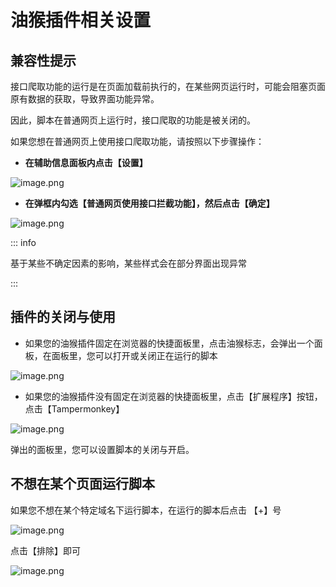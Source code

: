 # 油猴插件相关设置

## 兼容性提示

接口爬取功能的运行是在页面加载前执行的，在某些网页运行时，可能会阻塞页面原有数据的获取，导致界面功能异常。

因此，脚本在普通网页上运行时，接口爬取的功能是被关闭的。

如果您想在普通网页上使用接口爬取功能，请按照以下步骤操作：

 - **在辅助信息面板内点击【设置】**

![image.png](/info/set1.png)

 - **在弹框内勾选【普通网页使用接口拦截功能】，然后点击【确定】**

![image.png](/info/set2.png)

::: info

基于某些不确定因素的影响，某些样式会在部分界面出现异常

:::

## 插件的关闭与使用

- 如果您的油猴插件固定在浏览器的快捷面板里，点击油猴标志，会弹出一个面板，在面板里，您可以打开或关闭正在运行的脚本

![image.png](/info/youhou1.png)

 - 如果您的油猴插件没有固定在浏览器的快捷面板里，点击【扩展程序】按钮，点击【Tampermonkey】

![image.png](/info/youhou2.jpg)

弹出的面板里，您可以设置脚本的关闭与开启。

## 不想在某个页面运行脚本

如果您不想在某个特定域名下运行脚本，在运行的脚本后点击 【+】号

![image.png](/info/youhou3.png)

点击【排除】即可

![image.png](/info/youhou3.png)